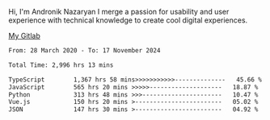 Hi, I'm Andronik Nazaryan
I merge a passion for usability and user experience with technical knowledge to create cool digital experiences.

[My Gitlab](https://gitlab.com/anridev24)

<!--START_SECTION:waka-->

```txt
From: 28 March 2020 - To: 17 November 2024

Total Time: 2,996 hrs 13 mins

TypeScript        1,367 hrs 58 mins>>>>>>>>>>>--------------   45.66 %
JavaScript        565 hrs 20 mins >>>>>--------------------   18.87 %
Python            313 hrs 48 mins >>>----------------------   10.47 %
Vue.js            150 hrs 20 mins >------------------------   05.02 %
JSON              147 hrs 30 mins >------------------------   04.92 %
```

<!--END_SECTION:waka-->
